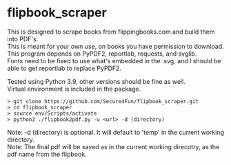 # flipbook_scraper
This is designed to scrape books from flippingbooks.com and build them into PDF's.  
This is meant for your own use, on books you have permission to download.  
This program depends on PyPDF2, reportlab, requests, and svglib.   
Fonts need to be fixed to use what's embedded in the .svg, 
and I should be able to get reportlab to replace PyPDF2.  

Tested using Python 3.9, other versions should be fine as well.  
Virtual environment is included in the package.

	> git clone https://github.com/Secure4Fun/flipbook_scraper.git  
	> cd flipbook_scraper  
	> source env/Scripts/activate  
	> python3 ./flipbook2pdf.py -u <url> -d (directory)  

Note: -d (directory) is optional. It will default to 'temp' in the current working directory.  
Note: The final pdf will be saved as in the current working direcotry,
as the pdf name from the flipbook.  

